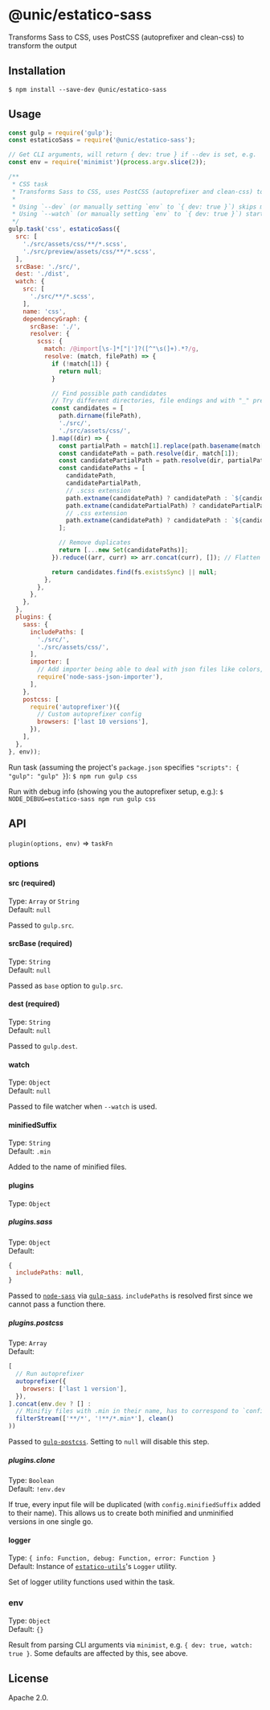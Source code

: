 # @unic/estatico-sass

Transforms Sass to CSS, uses PostCSS (autoprefixer and clean-css) to transform the output

## Installation

```
$ npm install --save-dev @unic/estatico-sass
```

## Usage

```js
const gulp = require('gulp');
const estaticoSass = require('@unic/estatico-sass');

// Get CLI arguments, will return { dev: true } if --dev is set, e.g.
const env = require('minimist')(process.argv.slice(2));

/**
 * CSS task
 * Transforms Sass to CSS, uses PostCSS (autoprefixer and clean-css) to transform the output
 *
 * Using `--dev` (or manually setting `env` to `{ dev: true }`) skips minification
 * Using `--watch` (or manually setting `env` to `{ dev: true }`) starts file watcher
 */
gulp.task('css', estaticoSass({
  src: [
    './src/assets/css/**/*.scss',
    './src/preview/assets/css/**/*.scss',
  ],
  srcBase: './src/',
  dest: './dist',
  watch: {
    src: [
      './src/**/*.scss',
    ],
    name: 'css',
    dependencyGraph: {
      srcBase: './',
      resolver: {
        scss: {
          match: /@import[\s-]*["|']?([^"\s(]+).*?/g,
          resolve: (match, filePath) => {
            if (!match[1]) {
              return null;
            }

            // Find possible path candidates
            // Try different directories, file endings and with "_" prefix
            const candidates = [
              path.dirname(filePath),
              './src/',
              './src/assets/css/',
            ].map((dir) => {
              const partialPath = match[1].replace(path.basename(match[1]), `_${path.basename(match[1])}`);
              const candidatePath = path.resolve(dir, match[1]);
              const candidatePartialPath = path.resolve(dir, partialPath);
              const candidatePaths = [
                candidatePath,
                candidatePartialPath,
                // .scss extension
                path.extname(candidatePath) ? candidatePath : `${candidatePath}.scss`,
                path.extname(candidatePartialPath) ? candidatePartialPath : `${candidatePartialPath}.scss`,
                // .css extension
                path.extname(candidatePath) ? candidatePath : `${candidatePath}.css`,
              ];

              // Remove duplicates
              return [...new Set(candidatePaths)];
            }).reduce((arr, curr) => arr.concat(curr), []); // Flatten

            return candidates.find(fs.existsSync) || null;
          },
        },
      },
    },
  },
  plugins: {
    sass: {
      includePaths: [
        './src/',
        './src/assets/css/',
      ],
      importer: [
        // Add importer being able to deal with json files like colors, e.g.
        require('node-sass-json-importer'),
      ],
    },
    postcss: [
      require('autoprefixer')({
        // Custom autoprefixer config
        browsers: ['last 10 versions'],
      }),
    ],
  },
}, env));
```

Run task (assuming the project's `package.json` specifies `"scripts": { "gulp": "gulp" }`):
`$ npm run gulp css`

Run with debug info (showing you the autoprefixer setup, e.g.):
`$ NODE_DEBUG=estatico-sass npm run gulp css`

## API

`plugin(options, env)` => `taskFn`

### options

#### src (required)

Type: `Array` or `String`<br>
Default: `null`

Passed to `gulp.src`.

#### srcBase (required)

Type: `String`<br>
Default: `null`

Passed as `base` option to `gulp.src`.

#### dest (required)

Type: `String`<br>
Default: `null`

Passed to `gulp.dest`.

#### watch

Type: `Object`<br>
Default: `null`

Passed to file watcher when `--watch` is used.

#### minifiedSuffix

Type: `String`<br>
Default: `.min`

Added to the name of minified files.

#### plugins

Type: `Object`

##### plugins.sass

Type: `Object`<br>
Default:
```js
{
  includePaths: null,
}
```

Passed to [`node-sass`](https://www.npmjs.com/package/node-sass) via [`gulp-sass`](https://www.npmjs.com/package/gulp-sass). `includePaths` is resolved first since we cannot pass a function there.

##### plugins.postcss

Type: `Array`<br>
Default:
```js
[
  // Run autoprefixer
  autoprefixer({
    browsers: ['last 1 version'],
  }),
].concat(env.dev ? [] : 
  // Minifiy files with .min in their name, has to correspond to `config.minifiedSuffix`
  filterStream(['**/*', '!**/*.min*'], clean()
))
```

Passed to [`gulp-postcss`](https://www.npmjs.com/package/gulp-postcss). Setting to `null` will disable this step.

##### plugins.clone

Type: `Boolean`<br>
Default: `!env.dev`

If true, every input file will be duplicated (with `config.minifiedSuffix` added to their name). This allows us to create both minified and unminified versions in one single go.

#### logger

Type: `{ info: Function, debug: Function, error: Function }`<br>
Default: Instance of [`estatico-utils`](../estatico-utils)'s `Logger` utility.

Set of logger utility functions used within the task.

### env

Type: `Object`<br>
Default: `{}`

Result from parsing CLI arguments via `minimist`, e.g. `{ dev: true, watch: true }`. Some defaults are affected by this, see above.

## License

Apache 2.0.
